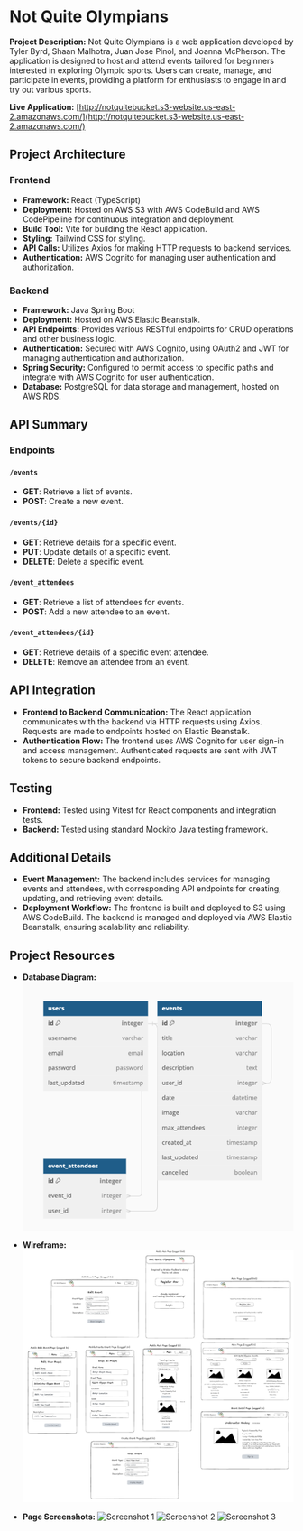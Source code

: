 # Not Quite Olympians

**Project Description:**
Not Quite Olympians is a web application developed by Tyler Byrd, Shaan Malhotra, Juan Jose Pinol, and Joanna McPherson. The application is designed to host and attend events tailored for beginners interested in exploring Olympic sports. Users can create, manage, and participate in events, providing a platform for enthusiasts to engage in and try out various sports.

**Live Application:** [http://notquitebucket.s3-website.us-east-2.amazonaws.com/](http://notquitebucket.s3-website.us-east-2.amazonaws.com/)

## Project Architecture

### Frontend

- **Framework:** React (TypeScript)
- **Deployment:** Hosted on AWS S3 with AWS CodeBuild and AWS CodePipeline for continuous integration and deployment.
- **Build Tool:** Vite for building the React application.
- **Styling:** Tailwind CSS for styling.
- **API Calls:** Utilizes Axios for making HTTP requests to backend services.
- **Authentication:** AWS Cognito for managing user authentication and authorization.

### Backend

- **Framework:** Java Spring Boot
- **Deployment:** Hosted on AWS Elastic Beanstalk.
- **API Endpoints:** Provides various RESTful endpoints for CRUD operations and other business logic.
- **Authentication:** Secured with AWS Cognito, using OAuth2 and JWT for managing authentication and authorization.
- **Spring Security:** Configured to permit access to specific paths and integrate with AWS Cognito for user authentication.
- **Database:** PostgreSQL for data storage and management, hosted on AWS RDS.

## API Summary

### Endpoints

#### **`/events`**

- **GET**: Retrieve a list of events.
- **POST**: Create a new event.

#### **`/events/{id}`**

- **GET**: Retrieve details for a specific event.
- **PUT**: Update details of a specific event.
- **DELETE**: Delete a specific event.

#### **`/event_attendees`**

- **GET**: Retrieve a list of attendees for events.
- **POST**: Add a new attendee to an event.

#### **`/event_attendees/{id}`**

- **GET**: Retrieve details of a specific event attendee.
- **DELETE**: Remove an attendee from an event.

## API Integration

- **Frontend to Backend Communication:** The React application communicates with the backend via HTTP requests using Axios. Requests are made to endpoints hosted on Elastic Beanstalk.
- **Authentication Flow:** The frontend uses AWS Cognito for user sign-in and access management. Authenticated requests are sent with JWT tokens to secure backend endpoints.

## Testing

- **Frontend:** Tested using Vitest for React components and integration tests.
- **Backend:** Tested using standard Mockito Java testing framework.

## Additional Details

- **Event Management:** The backend includes services for managing events and attendees, with corresponding API endpoints for creating, updating, and retrieving event details.
- **Deployment Workflow:** The frontend is built and deployed to S3 using AWS CodeBuild. The backend is managed and deployed via AWS Elastic Beanstalk, ensuring scalability and reliability.

## Project Resources

- **Database Diagram:**
  ![Database Diagram](public/images/dbdiagram.png)
- **Wireframe:**
  ![Wireframe](public/images/wireframe.png)

- **Page Screenshots:**
  ![Screenshot 1](images/pagescreenshots/screenshot1.png)
  ![Screenshot 2](images/pagescreenshots/screenshot2.png)
  ![Screenshot 3](images/pagescreenshots/screenshot3.png)

